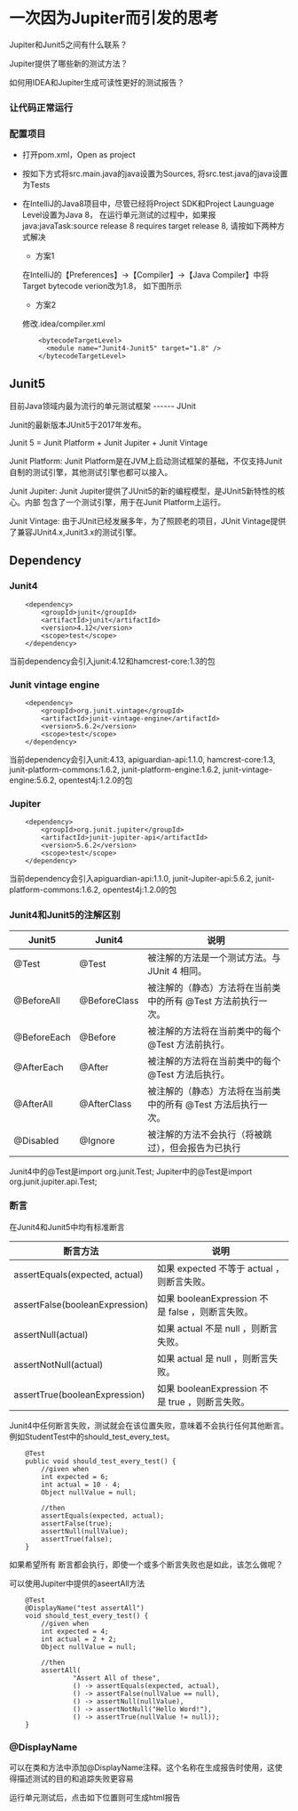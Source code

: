 # 一次因为Jupiter而引发的思考

Jupiter和Junit5之间有什么联系？

Jupiter提供了哪些新的测试方法？

如何用IDEA和Jupiter生成可读性更好的测试报告？

### 让代码正常运行

### 配置项目
 * 打开pom.xml，Open as project
 * 按如下方式将src.main.java的java设置为Sources, 将src.test.java的java设置为Tests
 
 * 在IntelliJ的Java8项目中，尽管已经将Project SDK和Project Launguage Level设置为Java 8，
 在运行单元测试的过程中，如果报java:javaTask:source release 8 requires target release 8,
 请按如下两种方式解决
    * 方案1
    
    在IntelliJ的【Preferences】->【Compiler】->【Java Compiler】中将Target bytecode verion改为1.8，
    如下图所示
    
    * 方案2
    
    修改.idea/compiler.xml
    ```
        <bytecodeTargetLevel>
          <module name="Junit4-Junit5" target="1.8" />
        </bytecodeTargetLevel>
    ```
 

## Junit5

目前Java领域内最为流行的单元测试框架  ------    JUnit

Junit的最新版本JUnit5于2017年发布。

Junit 5 = Junit Platform + Junit Jupiter + Junit Vintage

Junit Platform: Junit Platform是在JVM上启动测试框架的基础，不仅支持Junit自制的测试引擎，其他测试引擎也都可以接入。

Junit Jupiter: Junit Jupiter提供了JUnit5的新的编程模型，是JUnit5新特性的核心。内部 包含了一个测试引擎，用于在Junit Platform上运行。

Junit Vintage: 由于JUnit已经发展多年，为了照顾老的项目，JUnit Vintage提供了兼容JUnit4.x,Junit3.x的测试引擎。


## Dependency

### Junit4

```
    <dependency>
        <groupId>junit</groupId>
        <artifactId>junit</artifactId>
        <version>4.12</version>
        <scope>test</scope>
    </dependency>
```

当前dependency会引入junit:4.12和hamcrest-core:1.3的包

### Junit vintage engine

```
    <dependency>
        <groupId>org.junit.vintage</groupId>
        <artifactId>junit-vintage-engine</artifactId>
        <version>5.6.2</version>
        <scope>test</scope>
    </dependency>
```

当前dependency会引入unit:4.13, apiguardian-api:1.1.0, hamcrest-core:1.3, junit-platform-commons:1.6.2, 
junit-platform-engine:1.6.2, junit-vintage-engine:5.6.2, opentest4j:1.2.0的包

### Jupiter

```
    <dependency>
        <groupId>org.junit.jupiter</groupId>
        <artifactId>junit-jupiter-api</artifactId>
        <version>5.6.2</version>
        <scope>test</scope>
    </dependency>
```

当前dependency会引入apiguardian-api:1.1.0, junit-Jupiter-api:5.6.2, junit-platform-commons:1.6.2, opentest4j:1.2.0的包

### Junit4和Junit5的注解区别

|Junit5|Junit4|说明|
|------|------|---|
|@Test|@Test|被注解的方法是一个测试方法。与 JUnit 4 相同。|
|@BeforeAll|@BeforeClass|被注解的（静态）方法将在当前类中的所有 @Test 方法前执行一次。|
|@BeforeEach|@Before|被注解的方法将在当前类中的每个 @Test 方法前执行。|
|@AfterEach|@After|被注解的方法将在当前类中的每个 @Test 方法后执行。|
|@AfterAll|@AfterClass|被注解的（静态）方法将在当前类中的所有 @Test 方法后执行一次。|
|@Disabled|@Ignore|被注解的方法不会执行（将被跳过），但会报告为已执行|

Junit4中的@Test是import org.junit.Test;
Jupiter中的@Test是import org.junit.jupiter.api.Test;

### 断言

在Junit4和Junit5中均有标准断言

|断言方法|说明|
|-------|---|
|assertEquals(expected, actual)|如果 expected 不等于 actual ，则断言失败。|
|assertFalse(booleanExpression)|如果 booleanExpression 不是 false ，则断言失败。|
|assertNull(actual)|如果 actual 不是 null ，则断言失败。|
|assertNotNull(actual)|如果 actual 是 null ，则断言失败。|
|assertTrue(booleanExpression)|如果 booleanExpression 不是 true ，则断言失败。|

Junit4中任何断言失败，测试就会在该位置失败，意味着不会执行任何其他断言。例如StudentTest中的should_test_every_test。
```
    @Test
    public void should_test_every_test() {
        //given when
        int expected = 6;
        int actual = 10 - 4;
        Object nullValue = null;

        //then
        assertEquals(expected, actual);
        assertFalse(true);
        assertNull(nullValue);
        assertTrue(false);
    }
```

如果希望所有 断言都会执行，即使一个或多个断言失败也是如此，该怎么做呢？

可以使用Jupiter中提供的aseertAll方法
```
    @Test
    @DisplayName("test assertAll")
    void should_test_every_test() {
        //given when
        int expected = 4;
        int actual = 2 + 2;
        Object nullValue = null;

        //then
        assertAll(
                "Assert All of these",
                () -> assertEquals(expected, actual),
                () -> assertFalse(nullValue == null),
                () -> assertNull(nullValue),
                () -> assertNotNull("Hello Word!"),
                () -> assertTrue(nullValue != null));
    }
```

### @DisplayName

可以在类和方法中添加@DisplayName注释。这个名称在生成报告时使用，这使得描述测试的目的和追踪失败更容易

运行单元测试后，点击如下位置则可生成html报告

